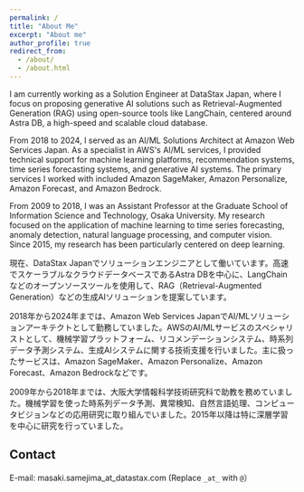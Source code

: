 ```yaml
---
permalink: /
title: "About Me"
excerpt: "About me"
author_profile: true
redirect_from: 
  - /about/
  - /about.html
---
```



I am currently working as a Solution Engineer at DataStax Japan, where I focus on proposing generative AI solutions such as Retrieval-Augmented Generation (RAG) using open-source tools like LangChain, centered around Astra DB, a high-speed and scalable cloud database.

From 2018 to 2024, I served as an AI/ML Solutions Architect at Amazon Web Services Japan. As a specialist in AWS's AI/ML services, I provided technical support for machine learning platforms, recommendation systems, time series forecasting systems, and generative AI systems. The primary services I worked with included Amazon SageMaker, Amazon Personalize, Amazon Forecast, and Amazon Bedrock.

From 2009 to 2018, I was an Assistant Professor at the Graduate School of Information Science and Technology, Osaka University. My research focused on the application of machine learning to time series forecasting, anomaly detection, natural language processing, and computer vision. Since 2015, my research has been particularly centered on deep learning.

現在、DataStax Japanでソリューションエンジニアとして働いています。高速でスケーラブルなクラウドデータベースであるAstra DBを中心に、LangChainなどのオープンソースツールを使用して、RAG（Retrieval-Augmented Generation）などの生成AIソリューションを提案しています。

2018年から2024年までは、Amazon Web Services JapanでAI/MLソリューションアーキテクトとして勤務していました。AWSのAI/MLサービスのスペシャリストとして、機械学習プラットフォーム、リコメンデーションシステム、時系列データ予測システム、生成AIシステムに関する技術支援を行いました。主に扱ったサービスは、Amazon SageMaker、Amazon Personalize、Amazon Forecast、Amazon Bedrockなどです。

2009年から2018年までは、大阪大学情報科学技術研究科で助教を務めていました。機械学習を使った時系列データ予測、異常検知、自然言語処理、コンピュータビジョンなどの応用研究に取り組んでいました。2015年以降は特に深層学習を中心に研究を行っていました。



<!-- Work
---------------
Applied Machine Learning and Operations Research

**Works done before joining AWSJ**
* Focasting and anomaly detection in time-series data
* Reinforcement learning for combinatorial optimization
* Computer vision, *e.g.* Semantic Segmentation -->

Contact
--------
E-mail: masaki.samejima_at_datastax.com
(Replace `_at_` with `@`）
